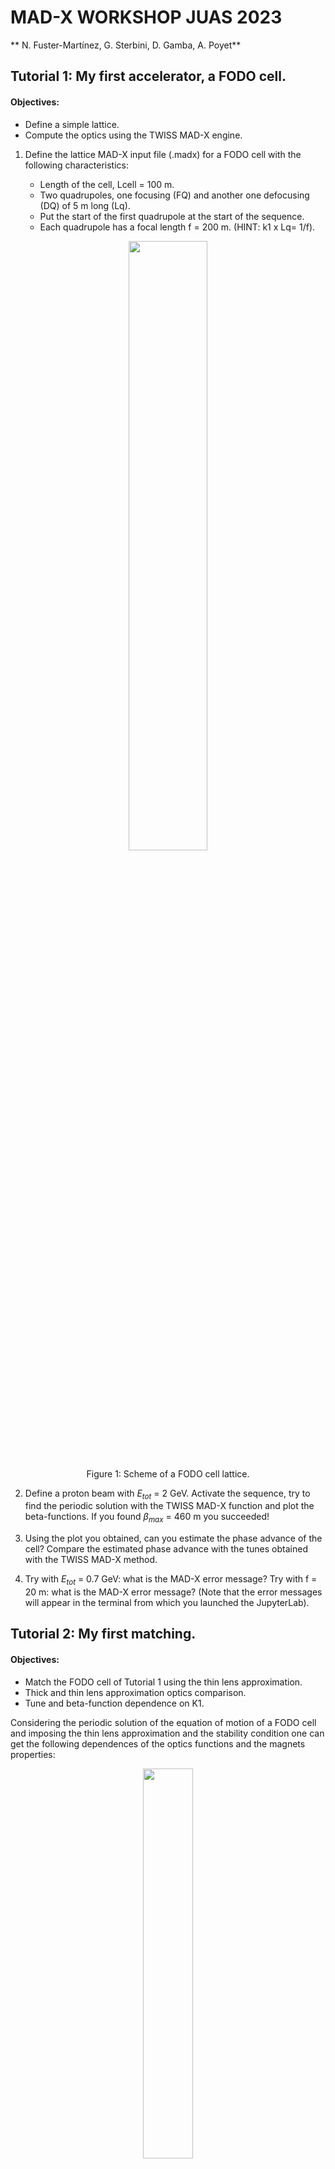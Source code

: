 # MAD-X WORKSHOP JUAS 2023
** N. Fuster-Martínez, G. Sterbini, D. Gamba, A. Poyet** 

## Tutorial 1: My first accelerator, a FODO cell.

#### Objectives:
   - Define a simple lattice.
   - Compute the optics using the TWISS MAD-X engine.
    
1.    Define the lattice MAD-X input file (.madx) for a FODO cell with the following characteristics:

      - Length of the cell, Lcell = 100 m.
      - Two quadrupoles, one focusing (FQ) and another one defocusing (DQ) of 5 m long (Lq).
      - Put the start of the first quadrupole at the start of the sequence.
      - Each quadrupole has a focal length f = 200 m. (HINT: k1 x Lq= 1/f). 
    
<p align="center">
<img src="Figures/Tutorial1_FODO.png" width="50%"/>
</p>

<p align="center">
Figure 1: Scheme of a FODO cell lattice.
</p>   

2. Define a proton beam with $E_{tot}$ = 2 GeV. Activate the sequence, try to find the periodic solution with the TWISS MAD-X function and plot the beta-functions. If you found $β_{max}$ = 460 m you succeeded!

3. Using the plot you obtained, can you estimate the phase advance of the cell? Compare the estimated phase advance with the tunes obtained with the TWISS MAD-X method.
    
4. Try with $E_{tot}$ = 0.7 GeV: what is the MAD-X error message? Try with f = 20 m: what is the MAD-X error message? (Note that the error messages will appear in the terminal from which you launched the JupyterLab).

## Tutorial 2: My first matching.

#### Objectives:
   -  Match the FODO cell of Tutorial 1 using the thin lens approximation.
   -  Thick and thin lens approximation optics comparison.
   -  Tune and beta-function dependence on K1.

Considering the periodic solution of the equation of motion of a FODO cell and imposing the thin lens approximation and the stability condition one can get the following dependences of the optics functions and the magnets properties:

<p align="center">
<img src="Figures/Tutorial2_Figure1.png" width="40%"/>
</p>
<p align="center">
Figure 2: FODO thin lens approximation phase advance as a function of quadrupole properties.
</p>
<p align="center">
<img src="Figures/Tutorial2_Figure2.png" width="40%"/>
</p>
<p align="center">
Figure 3: FODO thin lens approximation beta-function as a function of quadrupole properties.
</p>

1. Try to TWISS the FODO cell defined in Tutorial 1 powering the quadrupoles to obtain a ∆μ ~ 90° in the cell using the thin lens approximation (Figure 1). 

2. What is the $β_{max}$ compared to the thin lens approximation solution from Figure 2?

3. Halve the focusing strength of the quadrupole, what is the effect of it on the $β_{max}$, $β_{min}$ and ∆μ? Compare with the thin lens approximation from Figure 1 and Figure 2.

4. Compute the maximum beam size σ assuming a normalized emittance of 3 mrad mm and $E_{tot}$ = 7 TeV.

## Tutorial 3: Building a circular machine.

#### Objectives:
   - Build a circular machine by introducing dipoles into the FODO cell of Tutorial 1.
   - Use the MATCHING MAD-X engine to compute the strength of the magnets to get a desired tune.

1.    Consider now the FODO cell of Tutorial 2 and add 4 sector dipoles of 15 m long (assume 5 m of drift space between magnets). Consider a ring with 736 dipoles with equal bending angles.

<p align="center">
<img src="Figures/Ttorial3_FODO.png" width="40%"/>
</p>

<p align="center">
Figure 4: Scheme of a FODO cell with dipoles.
</p>

2. Do the dipoles (weak focusing) affect the $β_{max}$ and the dispersion? Compute the relative variation with and without dipoles on the $β_{max}$ on the two planes.

3. From the phase advance of the FODO cell compute the horizontal and vertical tunes of the machine.

4. Suppose you want to set a tune of (60.2,67.2), use the MAD-X matching engine on a single FODO to get it.

#### BONUS:

5.    Change the total beam energy to 7 TeV. What is the new tune of the machine? Why?

6.    What is the maximum tune that you can reach with such a lattice? (HINT: what is the maximum phase advance per FODO cell in the thin lens approximation?).


## Tutorial 4: Natural chromaticity.

#### Objectives:
   - Quantify the natural chromaticity of a FODO cell (from Tutorial 3).
   - First tracking of particles using the tracking MAD-X engine to study the beam dynamics for different initial conditions.

<p align="center">
<img src="Figures/Tutorial4_chroma.jpg" width="50%"/>
</p>
<p align="center">
Figure 5: Chromaticity effect illustration.
</p>

1. Using the lattice and the MAD-X input file from Tutorial 3 match the tunes of the FODO cell to 0.25, both horizontal and vertical.

2. Using the chromaticity obtained from the TWISS, compute the tunes for particles with ∆p/p= $10^{-3}$.

3. Track particles with initial coordinates x, y, px, py = (1, 1, 0, 0) mm in 100 turns. Plot the x-px phase space. How does the particle move in the phase space turn after turn?

     (HINT: To use the TRACK MAD-X module you need to convert your lattice into thin and for that you need to have your SEQUENCE referred to the center of the elements).

4. Track a particle now with x, y, px, py = (100, 100, 0, 0) mm in 100 turns. Plot x-px phase-space. Does something change with respect to the previous case? Why?

**BONUS:

5. Repeat the tracking of points 3 and 4 but adding DELTAP=10-2 to the TRACK command. How does the phase space look now? Is the tune still the same? It may help to look only at the first 4 turns to get a clear picture.

## Tutorial 5: Chromaticity correction and non-linearities.

#### Objectives:
   - Introduce sextupoles in the FODO cell for chromaticity correction.
   - Non-linearities impact on the beam dynamics.


<p align="center">
<img src="Figures/Tutorial5_chroma_correction.jpg" width="50%"/>
</p>
<p align="center">
Figure 6: Chromaticity correction scheme.
</p>

1. Add 0.5 m long sextupoles attached to the quadrupoles. With a matching block adjust the vertical and horizontal chromaticity of the cell (global parameters: DQ1 and DQ2) to zero, by powering the two sextupoles (K21 and K22). 

<p align="center">
<img src="Figures/Tutorial5_FODO.png" width="50%"/>
</p>

<p align="center">
Figure 7: FODO cell with dipoles and sextupoles scheme.
</p>

2. Using the K21 and K22 obtained in point 1 and the β-functions and dispersion at the sextupole location, evaluate using the formula the sextupolar effect Q1 for a particle of  ∆p/p= $10^{-2}. Compare the results obtained in the Tutorial 4.

3. Track a particle with initial conditions x, y, px, py = (1, 1, 0, 0) mm in 100 cells and ∆p/p= $10^{-2}. Plot the x-px phase-space. Did you manage to recover the original tune for the off-momentum particle?

4. Track now a particle with initial coordinates x, y, px, py = (100, 100, 0, 0) mm in 100 cells. How does the particle move cell after cell? Do you see the tunes? What is going on?

**BONUS:

5. Move the tunes to (0.23, 0.23) and repeat the questions 3 and 4. Is the particle now stable?

## Tutorial 6: Building a transfer line.

#### Objectives:
   - Build a transfer line and compute the optics for some initial conditions.
   - Matching a transfer line.

1.    Build a transfer line for a 2 GeV proton beam of 10 m length with 4 quadrupoles of 4 m long (centered at 2, 4, 6, and 8 m). With K1 values of 0.1, 0.1, 0.1, 0.1 $m^{-2}$, respectively. Can you find a periodic solution?

<p align="center">
<img src="Figures/Tutorial6_TransferLine.png" width="50%"/>
</p>

<p align="center">
Figure 6: Transfer line scheme.
</p>

2. Can you find an initial conditions (IC) solution starting from (βx,αx,βy,αy) = (1, 0, 2, 0) m? Compute the corresponding quadrupole gradients. What are the final optical conditions at the end ($β_x^{end}$,$α_x^{end}$,$β_y^{end}$,$α_y^{end}$)?

3. Starting from (βx,αx,βy,αy) = (1, 0, 2, 0) m match the line to ($βx^{end}$,$αx^{end}$,$βy^{end}$,$αy^{end}$) = (2, 0, 1, 0) m at the end.

4. Starting from (βx,αx,βy,αy) = (1 , 0, 2, 0) m and the gradients obtained in the previous matching, match to the ($βx^{end}$,$αx^{end}$,$βy^{end}$,$αy^{end}$) found in the question number 2. Can you find back the K1 values of 0.1, 0.1, 0.1, 0.1 m-2, respectively. Compute the required gradients for this solution.

**BONUS:

5. Consider that the quadrupoles have an excitation current of a 100 A $m^2$ and an excitation magnetic factor of 2 T/m/A and an aperture of 40 mm diameter. Compute the magnetic field at the poles of the four quadrupoles for the two matching solutions of the exercise. (HINT: assume a linear regime and use a dimensional approach).
